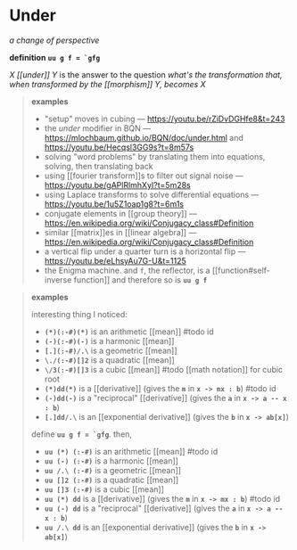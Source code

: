 # Under

_a change of perspective_

**definition** **``uu g f = `gfg``**

_X [[under]] Y_ is the answer to the question _what's the transformation that, when transformed by the [[morphism]] Y, becomes X_

> **examples**
>
> - "setup" moves in cubing &mdash; <https://youtu.be/rZiDvDGHfe8&t=243>
> - the _under_ modifier in BQN &mdash; <https://mlochbaum.github.io/BQN/doc/under.html> and <https://youtu.be/Hecqsl3GG9s?t=8m57s>
> - solving "word problems" by translating them into equations, solving, then translating back
> - using [[fourier transform]]s to filter out signal noise &mdash; <https://youtu.be/gAPlRlmhXyI?t=5m28s>
> - using Laplace transforms to solve differential equations &mdash; <https://youtu.be/1u5Z1oap1g8?t=6m1s>
> - conjugate elements in [[group theory]] &mdash; <https://en.wikipedia.org/wiki/Conjugacy_class#Definition>
> - similar [[matrix]]es in [[linear algebra]] &mdash; <https://en.wikipedia.org/wiki/Conjugacy_class#Definition>
> - a vertical flip under a quarter turn is a horizontal flip &mdash; <https://youtu.be/eLhsyAu7G-U&t=1125>
> - the Enigma machine. and `f`, the reflector, is a [[function#self-inverse function]] and therefore so is **`uu g f`**

> **examples**
>
> interesting thing I noticed:
>
> - **`(*)(:-#)(*)`** is an arithmetic [[mean]] #todo id
> - **`(-)(:-#)(-)`** is a harmonic [[mean]]
> - **`[.](:-#)/.\`** is a geometric [[mean]]
> - **`\./(:-#)[]2`** is a quadratic [[mean]]
> - **`\/3(:-#)[]3`** is a cubic [[mean]] #todo [[math notation]] for cubic root
> - **`(*)dd(*)`** is a [[derivative]] (gives the **`m`** in **`x -> mx : b`**) #todo id
> - **`(-)dd(-)`** is a "reciprocal" [[derivative]] (gives the **`a`** in **`x -> a -- x : b`**)
> - **`[.]dd/.\`** is an [[exponential derivative]] (gives the **`b`** in **`x -> ab[x]`**)
>
> define **``uu g f = `gfg``**. then,
>
> - **`uu (*) (:-#)`** is an arithmetic [[mean]] #todo id
> - **`uu (-) (:-#)`** is a harmonic [[mean]]
> - **`uu /.\ (:-#)`** is a geometric [[mean]]
> - **`uu []2 (:-#)`** is a quadratic [[mean]]
> - **`uu []3 (:-#)`** is a cubic [[mean]]
> - **`uu (*) dd`** is a [[derivative]] (gives the **`m`** in **`x -> mx : b`**) #todo id
> - **`uu (-) dd`** is a "reciprocal" [[derivative]] (gives the **`a`** in **`x -> a -- x : b`**)
> - **`uu /.\ dd`** is an [[exponential derivative]] (gives the **`b`** in **`x -> ab[x]`**)
